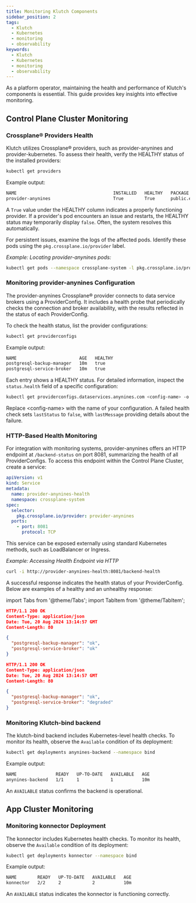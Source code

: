 ```yaml
---
title: Monitoring Klutch Components
sidebar_position: 2
tags:
  - Klutch
  - Kubernetes
  - monitoring
  - observability
keywords:
  - Klutch
  - Kubernetes
  - monitoring
  - observability
---
```


As a platform operator, maintaining the health and performance of Klutch's components is essential. This guide provides
key insights into effective monitoring.

## Control Plane Cluster Monitoring

### Crossplane® Providers Health

Klutch utilizes Crossplane® providers, such as provider-anynines and provider-kubernetes. To assess their health,
verify the HEALTHY status of the installed providers:

```bash
kubectl get providers
```

Example output:

```bash
NAME                                     INSTALLED   HEALTHY   PACKAGE                                                         AGE
provider-anynines                        True        True      public.ecr.aws/w5n9a2g2/klutch/provider-anynines:v1.3.2         10m
```

A `True` value under the HEALTHY column indicates a properly functioning provider. If a provider's pod encounters an
issue and restarts, the HEALTHY status may temporarily display `false`. Often, the system resolves this automatically.

For persistent issues, examine the logs of the affected pods. Identify these pods using the `pkg.crossplane.io/provider`
label.

*Example: Locating provider-anynines pods:*

```bash
kubectl get pods --namespace crossplane-system -l pkg.crossplane.io/provider=provider-anynines
```

### Monitoring provider-anynines Configuration

The provider-anynines Crossplane® provider connects to data service brokers using a ProviderConfig. It includes a
health probe that periodically checks the connection and broker availability, with the results reflected in the status
of each ProviderConfig.

To check the health status, list the provider configurations:

```bash
kubectl get providerconfigs
```

Example output:

```bash
NAME                        AGE   HEALTHY
postgresql-backup-manager   10m   true
postgresql-service-broker   10m   true
```

Each entry shows a HEALTHY status. For detailed information, inspect the `status.health` field of a specific
configuration:

```bash
kubectl get providerconfigs.dataservices.anynines.com <config-name> -o yaml
```

Replace \<config-name> with the name of your configuration. A failed health check sets `lastStatus` to `false`, with
`lastMessage` providing details about the failure.

### HTTP-Based Health Monitoring

For integration with monitoring systems, provider-anynines offers an HTTP endpoint at `/backend-status` on port 8081,
summarizing the health of all ProviderConfigs. To access this endpoint within the Control Plane Cluster, create a
service:

```yaml
apiVersion: v1
kind: Service
metadata:
  name: provider-anynines-health
  namespace: crossplane-system
spec:
  selector:
    pkg.crossplane.io/provider: provider-anynines
  ports:
    - port: 8081
      protocol: TCP
```

This service can be exposed externally using standard Kubernetes methods, such as LoadBalancer or Ingress.

*Example: Accessing Health Endpoint via HTTP*

```bash
curl -i http://provider-anynines-health:8081/backend-health
```

A successful response indicates the health status of your ProviderConfig. Below are examples of a healthy and an
unhealthy response:

import Tabs from '@theme/Tabs';
import TabItem from '@theme/TabItem';

<Tabs>
  <TabItem value="Healthy" label="Healthy" default>

  ```json
  HTTP/1.1 200 OK
  Content-Type: application/json
  Date: Tue, 20 Aug 2024 13:14:57 GMT
  Content-Length: 80

  {
    "postgresql-backup-manager": "ok",
    "postgresql-service-broker": "ok"
  }
  ```

  </TabItem>

  <TabItem value="Unhealthy" label="Unhealthy">

  ```json
  HTTP/1.1 200 OK
  Content-Type: application/json
  Date: Tue, 20 Aug 2024 13:14:57 GMT
  Content-Length: 80

  {
    "postgresql-backup-manager": "ok",
    "postgresql-service-broker": "degraded"
  }
  ```

  </TabItem>
</Tabs>

### Monitoring Klutch-bind backend

The klutch-bind backend includes Kubernetes-level health checks. To monitor its health, observe the `Available`
condition of its deployment:

```bash
kubectl get deployments anynines-backend --namespace bind
```

Example output:

```bash
NAME               READY   UP-TO-DATE   AVAILABLE   AGE
anynines-backend   1/1     1            1           10m
```

An `AVAILABLE` status confirms the backend is operational.

## App Cluster Monitoring

### Monitoring konnector Deployment

The konnector includes Kubernetes health checks. To monitor its health, observe the `Available` condition of its
deployment:

```bash
kubectl get deployments konnector --namespace bind
```

Example output:

```bash
NAME        READY   UP-TO-DATE   AVAILABLE   AGE
konnector   2/2     2            2           10m
```

An `AVAILABLE` status indicates the konnector is functioning correctly.
